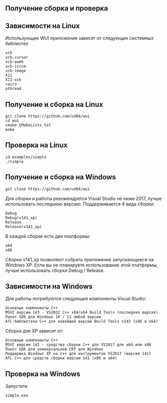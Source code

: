 ## Получение сборка и проверка

## Зависимости на Linux
Использующие WUI приложения зависят от следующих системных библиотек

    xcb
	xcb-cursor
	xcb-ewmh
	xcb-icccm
	xcb-image
	X11
	X11-xcb
	cairo
	pthread

## Получение и сборка на Linux
    git clone https://github.com/ud84/wui
    cd wui
    cmake CMakeLists.txt
    make

## Проверка на Linux
    cd examples/simple
    ./simple

## Получение и сборка на Windows
    git clone https://github.com/ud84/wui
  
Для сборки и работы рекомендуется Visual Studio не ниже 2017, лучше использовать последнюю версию.
Поддерживается 4 вида сборки:

    Debug
    Debug(v141_xp)
    Release
    Release(v141_xp)

В каждой сборке есть две платформы:

    x64
    x86

Сборки v141_xp позволяют собрать приложение запускающееся на Windows XP. Если вы не планируете
использование этой платформы, лучше использовать сборки Debug / Release.

## Зависимости на Windows

Для работы потребуются следующие компоненты Visual Studio:

    Основные компоненты C++
    MSVC версии 143 - VS2022 C++ x84/x64 Build Tools (последняя версия)
    Пакет SDK для Windows 10 / 11 любой версии
    ATL-библиотека C++ для новейшей версии Build Tools v143 (x86 и x64)

Сборка для XP зависит от:

    Основные компоненты C++
    MSVC версии 141 - средства сборки C++ для VS2017 для x64 или x86
    Пакет SDK для универсальной CRT для Windows
    Поддержка Windows XP на C++ для инструментов VS2017 (версия 141)
    ATL C++ для средств сборки версии 141 (x86 и x64)

## Проверка на Windows
Запустите

    simple.exe
